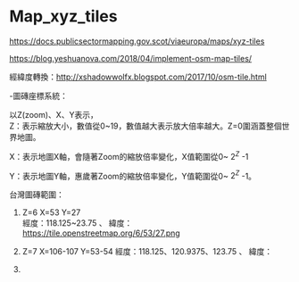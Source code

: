 # Map_xyz_tiles
https://docs.publicsectormapping.gov.scot/viaeuropa/maps/xyz-tiles

https://blog.yeshuanova.com/2018/04/implement-osm-map-tiles/

經緯度轉換：http://xshadowwolfx.blogspot.com/2017/10/osm-tile.html

-圖磚座標系統：  

以Z(zoom)、X、Y表示，  
Z：表示縮放大小，數值從0~19，數值越大表示放大倍率越大。Z=0圍涵蓋整個世界地圖。

X：表示地圖X軸，會隨著Zoom的縮放倍率變化，X值範圍從0~ $2^Z$ -1

Y：表示地圖Y軸，惠歲著Zoom的縮放倍率變化，Y值範圍從0~ $2^Z$ -1。  



台灣圖磚範圍：  
  1. Z=6 X=53 Y=27  
     經度：118.125~23.75 、 緯度：    
     https://tile.openstreetmap.org/6/53/27.png
     
  2. Z=7 X=106-107 Y=53-54
     經度：118.125、120.9375、123.75 、 緯度：  
  
  3.
